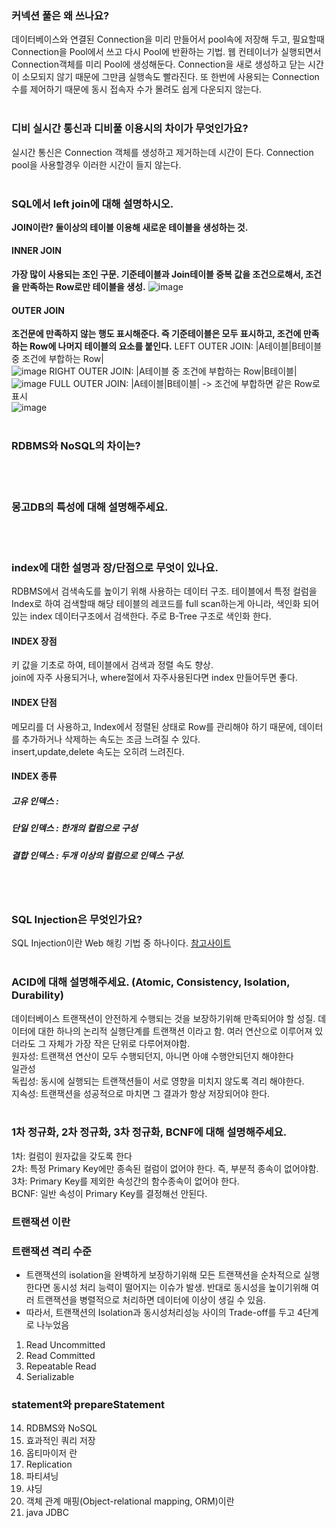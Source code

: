 
### 커넥션 풀은 왜 쓰나요?  
데이터베이스와 연결된 Connection을 미리 만들어서 pool속에 저장해 두고, 필요할때 Connection을 Pool에서 쓰고 다시 Pool에 반환하는 기법. 웹 컨테이너가 실행되면서 Connection객체를 미리 Pool에 생성해둔다. Connection을 새로 생성하고 닫는 시간이 소모되지 않기 때문에 그만큼 실행속도 빨라진다. 또 한번에 사용되는 Connection 수를 제어하기 때문에 동시 접속자 수가 몰려도 쉽게 다운되지 않는다. 
</br></br>

### 디비 실시간 통신과 디비풀 이용시의 차이가 무엇인가요?
실시간 통신은 Connection 객체를 생성하고 제거하는데 시간이 든다. Connection pool을 사용할경우 이러한 시간이 들지 않는다.
</br></br>

### SQL에서 left join에 대해 설명하시오.
**JOIN이란? 둘이상의 테이블 이용해 새로운 테이블을 생성하는 것.**
#### INNER JOIN
**가장 많이 사용되는 조인 구문. 기준테이블과 Join테이블 중복 값을 조건으로해서, 조건을 만족하는 Row로만 테이블을 생성.**
![image](https://t1.daumcdn.net/cfile/tistory/9972124C5C0D1ED00D)

#### OUTER JOIN
**조건문에 만족하지 않는 행도 표시해준다. 즉 기준테이블은 모두 표시하고, 조건에 만족하는 Row에 나머지 테이블의 요소를 붙인다.**
LEFT OUTER JOIN: |A테이블|B테이블 중 조건에 부합하는 Row|  
![image](https://t1.daumcdn.net/cfile/tistory/99C530425C0D1ED30A)
RIGHT OUTER JOIN: |A테이블 중 조건에 부합하는 Row|B테이블|  
![image](https://t1.daumcdn.net/cfile/tistory/99D5FD485C0D1ED51A)
FULL OUTER JOIN: |A테이블|B테이블| -> 조건에 부합하면 같은 Row로 표시  
![image](https://t1.daumcdn.net/cfile/tistory/9932304C5C0D1ED735)
</br></br>

### RDBMS와 NoSQL의 차이는?
</br></br>

### 몽고DB의 특성에 대해 설명해주세요.
</br></br>

### index에 대한 설명과 장/단점으로 무엇이 있나요.
RDBMS에서 검색속도를 높이기 위해 사용하는 데이터 구조. 테이블에서 특정 컬럼을 Index로 하여 검색할때 해당 테이블의 레코드를 full scan하는게 아니라, 색인화 되어있는 index 데이터구조에서 검색한다. 주로 B-Tree 구조로 색인화 한다. 

#### INDEX 장점
키 값을 기초로 하여, 테이블에서 검색과 정렬 속도 향상.  
join에 자주 사용되거나, where절에서 자주사용된다면 index 만들어두면 좋다.
#### INDEX 단점
메모리를 더 사용하고, Index에서 정렬된 상태로 Row를 관리해야 하기 때문에, 데이터를 추가하거나 삭제하는 속도는 조금 느려질 수 있다.  
insert,update,delete 속도는 오히려 느려진다.
#### INDEX 종류
##### 고유 인덱스 :
##### 단일 인덱스 : 한개의 컬럼으로 구성
##### 결합 인덱스 : 두개 이상의 컬럼으로 인덱스 구성.
</br></br>

### SQL Injection은 무엇인가요?
SQL Injection이란 Web 해킹 기법 중 하나이다. 
[참고사이트](https://asfirstalways.tistory.com/360)
</br></br>

### ACID에 대해 설명해주세요. (Atomic, Consistency, Isolation, Durability)
데이터베이스 트랜잭션이 안전하게 수행되는 것을 보장하기위해 만족되어야 할 성질. 데이터에 대한 하나의 논리적 실행단계를 트랜잭션 이라고 함. 여러 연산으로 이루어져 있더라도 그 자체가 가장 작은 단위로 다루어져야함.  
원자성: 트랜잭션 연산이 모두 수행되던지, 아니면 아얘 수행안되던지 해야한다  
일관성  
독립성: 동시에 실행되는 트랜잭션들이 서로 영향을 미치지 않도록 격리 해야한다.   
지속성: 트랜잭션을 성공적으로 마치면 그 결과가 항상 저장되어야 한다.
</br></br>

### 1차 정규화, 2차 정규화, 3차 정규화, BCNF에 대해 설명해주세요.
1차: 컬럼이 원자값을 갖도록 한다  
2차: 특정 Primary Key에만 종속된 컬럼이 없어야 한다. 즉, 부분적 종속이 없어야함.  
3차: Primary Key를 제외한 속성간의 함수종속이 없어야 한다.  
BCNF: 일반 속성이 Primary Key를 결정해선 안된다.  

### 트랜잭션 이란
### 트랜잭션 격리 수준
* 트랜잭션의 isolation을 완벽하게 보장하기위해 모든 트랜잭션을 순차적으로 실행한다면 동시성 처리 능력이 떨어지는 이슈가 발생. 반대로 동시성을 높이기위해 여러 트랜잭션을 병렬적으로 처리하면 데이터에 이상이 생길 수 있음.  
* 따라서, 트랜잭션의 Isolation과 동시성처리성능 사이의 Trade-off를 두고 4단계로 나누었음
1. Read Uncommitted
2. Read Committed
3. Repeatable Read
4. Serializable

### statement와 prepareStatement
14. RDBMS와 NoSQL
15. 효과적인 쿼리 저장
16. 옵티마이저 란
17. Replication
18. 파티셔닝
19. 샤딩
20. 객체 관계 매핑(Object-relational mapping, ORM)이란
21. java JDBC
